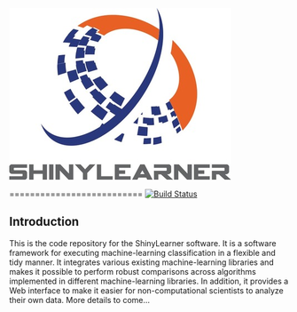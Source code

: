 ![ShinyLearner logo](Web/Logo_Small.jpg)

==========================
[![Build Status](https://travis-ci.org/srp33/ShinyLearner.svg?branch=master)](https://travis-ci.org/srp33/ShinyLearner)

## Introduction

This is the code repository for the ShinyLearner software. It is a software framework for executing machine-learning classification in a flexible and tidy manner. It integrates various existing machine-learning libraries and makes it possible to perform robust comparisons across algorithms implemented in different machine-learning libraries. In addition, it provides a Web interface to make it easier for non-computational scientists to analyze their own data. More details to come...
